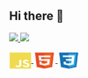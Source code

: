 ## Hi there 👋

<!--
**viitorags/viitorags** is a ✨ _special_ ✨ repository because its `README.md` (this file) appears on your GitHub profile.

Here are some ideas to get you started:

- 🔭 I’m currently working on ...
- 🌱 I’m currently learning ...
- 👯 I’m looking to collaborate on ...
- 🤔 I’m looking for help with ...
- 💬 Ask me about ...
- 📫 How to reach me: ...
- 😄 Pronouns: ...
- ⚡ Fun fact: ...
-->

<div>
  <a href="https://github.com/viitorags">
  <img height="180px" src="https://github-readme-stats.vercel.app/api?username=viitorags&show_icons=true&theme=radical">
  <img height="180px" src="https://github-readme-stats.vercel.app/api/top-langs/?username=viitorags&layout=compact&theme=radical">
</div>

<div style="display: inline_block"><br>
  <img align="center" alt="Viito-Js" height="30" width="40" src="https://raw.githubusercontent.com/devicons/devicon/master/icons/javascript/javascript-plain.svg">
  <img align="center" alt="Viito-HTML" height="30" width="40" src="https://raw.githubusercontent.com/devicons/devicon/master/icons/html5/html5-original.svg">
  <img align="center" alt="Viito-CSS" height="30" width="40" src="https://raw.githubusercontent.com/devicons/devicon/master/icons/css3/css3-original.svg">
</div>

##

